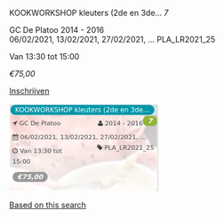 KOOKWORKSHOP kleuters (2de en 3de... *7*

GC De Platoo 2014 - 2016  
06/02/2021, 13/02/2021, 27/02/2021, ... PLA\_LR2021\_25  

Van 13:30 tot 15:00

*€75,00*

  

  

[Inschrijven](https://tickets.vgc.be/activity/subscribe/PLA_LR2021_25)

![](57943.png)

[Based on this search](https://tickets.vgc.be/activity/index?&vrijeplaatsen=1&Age%5B%5D=3%2C4&entity=286)